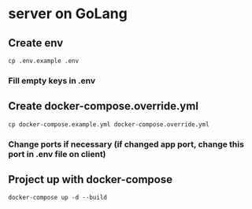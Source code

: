 # server on GoLang

## Create env
```
cp .env.example .env
```
### Fill empty keys in .env

## Create docker-compose.override.yml
```
cp docker-compose.example.yml docker-compose.override.yml
```
### Change ports if necessary (if changed app port, change this port in .env file on client)

## Project up with docker-compose
```
docker-compose up -d --build
```

